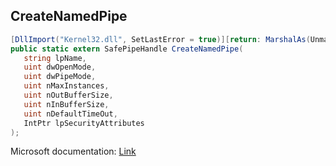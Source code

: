 ## CreateNamedPipe

```csharp
[DllImport("Kernel32.dll", SetLastError = true)][return: MarshalAs(UnmanagedType.SafeHandle)]
public static extern SafePipeHandle CreateNamedPipe(
   string lpName,
   uint dwOpenMode,
   uint dwPipeMode,
   uint nMaxInstances,
   uint nOutBufferSize,
   uint nInBufferSize,
   uint nDefaultTimeOut,
   IntPtr lpSecurityAttributes
);
```

Microsoft documentation: [Link](https://docs.microsoft.com/en-us/windows/win32/api/namedpipeapi/nf-namedpipeapi-createnamedpipew)
